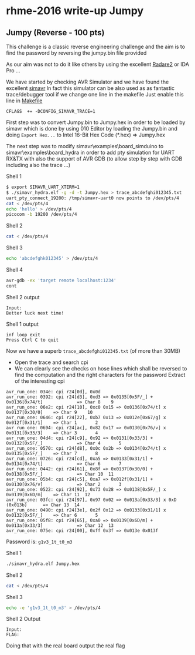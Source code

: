 # rhme-2016 write-up Jumpy

<a name="jumpy"></a>
## Jumpy (Reverse - 100 pts)

This challenge is a classic reverse engineering challenge and the aim is to find the password by reversing the jumpy.bin file provided

As our aim was not to do it like others by using the excellent [Radare2](https://github.com/radare/radare2) or IDA Pro ...

We have started by checking AVR Simulator and we have found the excellent [simavr](https://github.com/buserror/simavr)
In fact this simulator can be also used as as fantastic trace/debugger tool if we change one line in the makefile
Just enable this line in [Makefile](https://github.com/buserror/simavr/blob/master/Makefile)
```
CFLAGS	+= -DCONFIG_SIMAVR_TRACE=1
```

First step was to convert Jumpy.bin to Jumpy.hex in order to be loaded by simavr which is done by using 010 Editor by loading the Jumpy.bin and doing `Export Hex...` to Intel 16-Bit Hex Code (*.hex) => Jumpy.hex

The next step was to modify simavr\examples\board_simduino to simavr\examples\board_hydra in order to add pty simulation for UART RX&TX with also the support of AVR GDB (to allow step by step with GDB including also the trace ...)

Shell 1
```bash 
$ export SIMAVR_UART_XTERM=1
$ ./simavr_hydra.elf -g -d -t Jumpy.hex > trace_abcdefghi012345.txt
uart_pty_connect_19200: /tmp/simavr-uart0 now points to /dev/pts/4
cat < /dev/pts/4
echo 'hello' > /dev/pts/4
picocom -b 19200 /dev/pts/4
```

Shell 2
```bash 
cat < /dev/pts/4
```

Shell 3
```bash 
echo 'abcdefghk012345' > /dev/pts/4
```

Shell 4
```bash 
avr-gdb -ex 'target remote localhost:1234' 
cont
```

Shell 2 output
```
Input: 
Better luck next time!
```

Shell 1 output
```
inf loop exit
Press Ctrl C to quit
```

Now we have a superb `trace_abcdefghi012345.txt` (of more than 30MB)
* Open the trace and search cpi 
* We can clearly see the checks on hose lines which shall be reversed to find the computation and the right characters for the password
Extract of the interesting cpi
```text
avr_run_one: 034e: cpi r24[0d], 0x0d
avr_run_one: 0392: cpi r24[d3], 0xd3 => 0x0135[0x5F/_] + 0x0136[0x74/t]				=> Char 8	 9	
avr_run_one: 06e2: cpi r24[10], 0xc0 0x15 => 0x0136[0x74/t] x 0x0137[0x30/0]	=> Char 9	 10
avr_run_one: 0646: cpi r24[22], 0xb7 0x13 => 0x012e[0x67/g] x 0x012f[0x31/1]	=> Char 1		2	
avr_run_one: 0694: cpi r24[ac], 0x82 0x17 => 0x0130[0x76/v] x 0x0131[0x33/3]	=> Char 3		4	
avr_run_one: 04d4: cpi r24[c9], 0x92 => 0x0131[0x33/3] + 0x0132[0x5F/_]				=> Char 4		5	
avr_run_one: 0570: cpi r24[d8], 0x0c 0x2b => 0x0134[0x74/t] x 0x0135[0x5F/_]	=> Char 7		8	
avr_run_one: 0726: cpi r24[cd], 0xa5 => 0x0133[0x31/1] + 0x0134[0x74/t]				=> Char 6		7	
avr_run_one: 0442: cpi r24[61], 0x8f => 0x0137[0x30/0] + 0x0138[0x5F/_] 			=> Char 10	11
avr_run_one: 05b4: cpi r24[c5], 0xa7 => 0x012f[0x31/1] + 0x0130[0x76/v]				=> Char 2		3	
avr_run_one: 0522: cpi r24[92], 0x73 0x28 => 0x0138[0x5F/_] x 0x0139[0x6D/m]	=> Char 11	12
avr_run_one: 03fc: cpi r24[97], 0x97 0x02 => 0x013a[0x33/3] x 0xD (0x013b)		=> Char 13	14
avr_run_one: 0490: cpi r24[3e], 0x2f 0x12 => 0x0133[0x31/1] x 0x0132[0x5F/_]	=> Char 6		5	
avr_run_one: 05f8: cpi r24[65], 0xa0 => 0x0139[0x6D/m] + 0x013a[0x33/3]				=> Char 12	13
avr_run_one: 075e: cpi r24[00], 0xff 0x3f => 0x013e 0x013f
```
Password is: `g1v3_1t_t0_m3`

Shell 1
```bash 
./simavr_hydra.elf Jumpy.hex
```

Shell 2
```bash 
cat < /dev/pts/4
```

Shell 3
```bash 
echo -e 'g1v3_1t_t0_m3' > /dev/pts/4
```

Shell 2 Output 
```
Input: 
FLAG:
```

Doing that with the real board output the real flag
